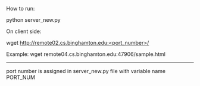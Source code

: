 How to run:

python server_new.py

On client side:

wget http://remote02.cs.binghamton.edu:<port_number>/<filename>

Example:  wget remote04.cs.binghamton.edu:47906/sample.html

----------------------------------------------------------

port number is assigned in server_new.py file with variable name PORT_NUM
